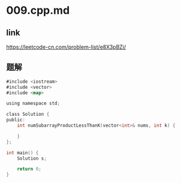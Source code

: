 # 009.cpp.md

## link 

https://leetcode-cn.com/problem-list/e8X3pBZi/

## 题解

```go
#include <iostream>
#include <vector>
#include <map>

using namespace std;

class Solution {
public:
    int numSubarrayProductLessThanK(vector<int>& nums, int k) {

    }
};

int main() {
    Solution s;

    return 0;
}

```
